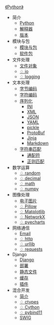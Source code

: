 [《Python》](index.md)

- 简介
  - [Python](简介/Python.md)
  - [解释器](简介/解释器.md)
  - [版本](简介/版本.md)
- 模块与包
  - [模块与包](模块与包/模块与包.md)
  - [软件包](模块与包/软件包.md)
- 文件处理
  - [文件对象](文件处理/文件对象.md)
  - [♢ io](文件处理/io.md)
  - [♢ logging](文件处理/logging.md)
- 文本处理
  - [字节编码](文本处理/字节编码.md)
  - [字符编码](文本处理/字符编码.md)
  - [序列化](文本处理/序列化/序列化.md)
    - [INI](文本处理/序列化/INI.md)
    - [XML](文本处理/序列化/XML.md)
    - [JSON](文本处理/序列化/JSON.md)
    - [YAML](文本处理/序列化/YAML.md)
    - [pickle](文本处理/序列化/pickle.md)
    - [ProtoBuf](文本处理/序列化/ProtoBuf.md)
    - [Jinja](文本处理/序列化/Jinja.md)
    - [Markdown](文本处理/序列化/Markdown.md)
  - [字符串匹配](文本处理/字符串匹配/字符串匹配.md)
    - [通配符](文本处理/字符串匹配/通配符.md)
    - [正则匹配](文本处理/字符串匹配/正则匹配.md)
- 数学运算
  - [♢ random](数学运算/random.md)
  - [♢ decimal](数学运算/decimal.md)
  - [♢ math](数学运算/math.md)
  - [♢ numpy](数学运算/numpy.md)
- 图像处理
  - [电子图片](图像处理/电子图片.md)
  - [♢ Pillow](图像处理/Pillow.md)
  - [♢ Matplotlib](图像处理/Matplotlib.md)
  - [♢ NetworkX](图像处理/NetworkX.md)
  - [♢ pyecharts](图像处理/pyecharts.md)
- 网络通信
  - [Email](网络通信/Email.md)
  - [♢ http](网络通信/http.md)
  - [♢ urllib](网络通信/urllib.md)
  - [♢ requests](网络通信/requests.md)
- Django
  - [Django](Django/Django.md)
  - [部署](Django/部署.md)
  - [静态文件](Django/静态文件.md)
  - [缓存](Django/缓存.md)
  - [插件](Django/插件.md)
- 混合开发
  - [简介](混合开发/简介.md)
  - [♢ ctypes](混合开发/ctypes.md)
  - [♢ Cython](混合开发/Cython.md)
  - [♢ pybind11](混合开发/pybind11.md)
  - [SWIG](混合开发/SWIG.md)

